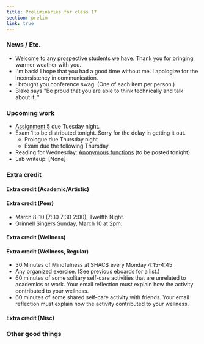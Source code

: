 ```yaml
---
title: Preliminaries for class 17
section: prelim
link: true
---
```

### News / Etc.

* Welcome to any prospective students we have.  Thank you for bringing
  warmer weather with you.
* I'm back!  I hope that you had a good time without me.  I apologize
  for the inconsistency in communication.
* I brought you conference swag.  (One of each item per person.)
* Blake says "Be proud that you are able to think technically and talk 
  about it,."

### Upcoming work

* [Assignment 5](../assignments/assignment05) due Tuesday night.
* Exam 1 to be distributed tonight.  Sorry for the delay in getting it out.
    * Prologue due Thursday night
    * Exam due the following Thursday.
* Reading for Wednesday: 
  [Anonymous functions](../readings/anonymous-functions)
  (to be posted tonight)
* Lab writeup: [None]

### Extra credit

#### Extra credit (Academic/Artistic)

#### Extra credit (Peer)

* March 8-10 (7:30 7:30 2:00), Twelfth Night.  
* Grinnell Singers Sunday, March 10 at 2pm.

#### Extra credit (Wellness)

#### Extra credit (Wellness, Regular)

* 30 Minutes of Mindfulness at SHACS every Monday 4:15-4:45
* Any organized exercise.  (See previous eboards for a list.)
* 60 minutes of some solitary self-care activities that are unrelated to 
  academics or work.  Your email reflection must explain how
  the activity contributed to your wellness.
* 60 minutes of some shared self-care activity with friends.  Your email 
  reflection must explain how the activity contributed to your wellness.

#### Extra credit (Misc)

### Other good things

